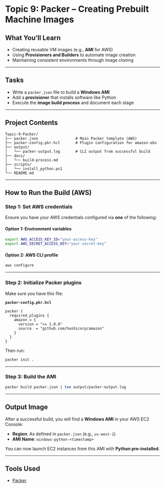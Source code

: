 # Topic 9: Packer – Creating Prebuilt Machine Images

## What You’ll Learn
- Creating reusable VM images (e.g., **AMI** for AWS)
- Using **Provisioners and Builders** to automate image creation
- Maintaining consistent environments through image cloning

---

## Tasks
- Write a `packer.json` file to build a **Windows AMI**
- Add a **provisioner** that installs software like Python
- Execute the **image build process** and document each stage

---

## Project Contents

```
Topic-9-Packer/
├── packer.json                 # Main Packer template (AWS)
├── packer-config.pkr.hcl       # Plugin configuration for amazon-ebs
├── output/
│   └── packer-output.log       # CLI output from successful build
├── docs/
│   └── build-process.md      
├── scripts/
│   └── install_python.ps1
└── README.md                   
```

---

## How to Run the Build (AWS)

### Step 1: Set AWS credentials  
Ensure you have your AWS credentials configured via **one** of the following:

#### Option 1: Environment variables
```bash
export AWS_ACCESS_KEY_ID="your-access-key"
export AWS_SECRET_ACCESS_KEY="your-secret-key"
```

#### Option 2: AWS CLI profile
```bash
aws configure
```

---

### Step 2: Initialize Packer plugins

Make sure you have this file:

**`packer-config.pkr.hcl`**
```hcl
packer {
  required_plugins {
    amazon = {
      version = ">= 1.0.0"
      source  = "github.com/hashicorp/amazon"
    }
  }
}
```

Then run:
```bash
packer init .
```

---

### Step 3: Build the AMI

```bash
packer build packer.json | tee output/packer-output.log
```

---

## Output Image

After a successful build, you will find a **Windows AMI** in your AWS EC2 Console:

- **Region**: As defined in `packer.json` (e.g., `us-west-1`)
- **AMI Name**: `windows-python-<timestamp>`

You can now launch EC2 instances from this AMI with **Python pre-installed**.

---


## Tools Used

- [Packer](https://developer.hashicorp.com/packer)
